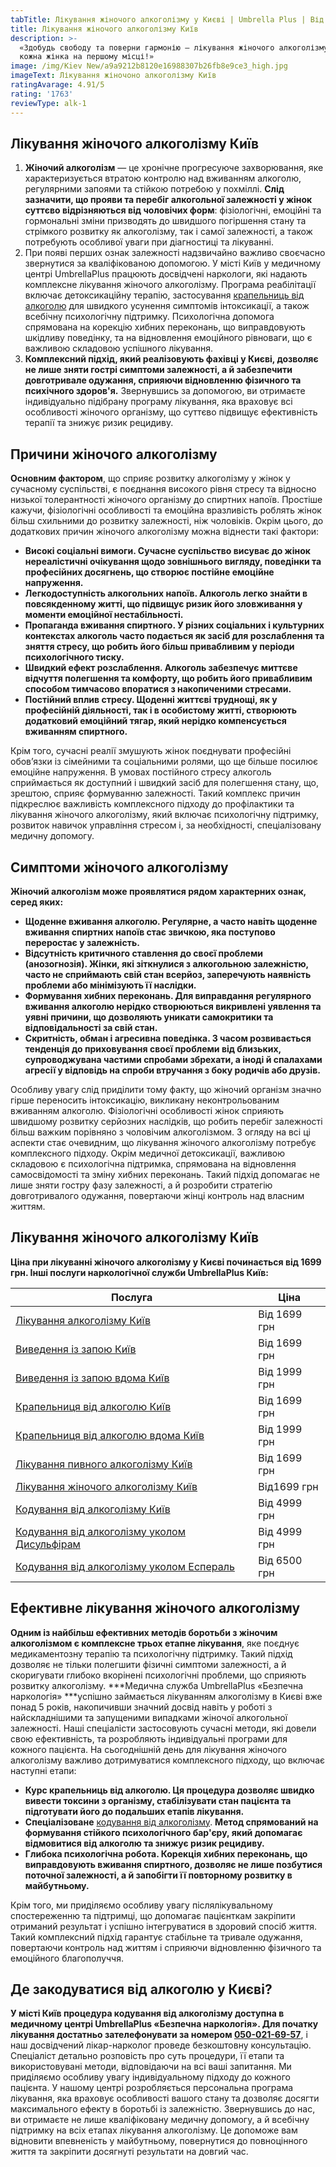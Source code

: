 ```yaml
---
tabTitle: Лікування жіночого алкоголізму у Києві | Umbrella Plus | Від 1699 грн
title: Лікування жіночого алкоголізму Київ
description: >-
  «Здобудь свободу та поверни гармонію – лікування жіночого алкоголізму, де
  кожна жінка на першому місці!»
image: /img/Kiev New/a9a9212b8120e16988307b26fb8e9ce3_high.jpg
imageText: Лікування жіночоно алкоголізму Київ
ratingAvarage: 4.91/5
rating: '1763'
reviewType: alk-1
---
```


## Лікування жіночого алкоголізму Київ

1. **Жіночий алкоголізм** — це хронічне прогресуюче захворювання, яке характеризується втратою контролю над вживанням алкоголю, регулярними запоями та стійкою потребою у похміллі. **Слід зазначити, що прояви та перебіг алкогольної залежності у жінок суттєво відрізняються від чоловічих форм**: фізіологічні, емоційні та гормональні зміни призводять до швидшого погіршення стану та стрімкого розвитку як алкоголізму, так і самої залежності, а також потребують особливої уваги при діагностиці та лікуванні.
2. При появі перших ознак залежності надзвичайно важливо своєчасно звернутися за кваліфікованою допомогою. У місті Київ у медичному центрі UmbrellaPlus працюють досвідчені наркологи, які надають комплексне лікування жіночого алкоголізму. Програма реабілітації включає детоксикаційну терапію, застосування [крапельниць від алкоголю](https://umbrella-plus.com.ua/uk/kiev/kapelnica_ot_alkogola_kiev/) для швидкого усунення симптомів інтоксикації, а також всебічну психологічну підтримку. Психологічна допомога спрямована на корекцію хибних переконань, що виправдовують шкідливу поведінку, та на відновлення емоційного рівноваги, що є важливою складовою успішного лікування.
3. **Комплексний підхід, який реалізовують фахівці у Києві, дозволяє не лише зняти гострі симптоми залежності, а й забезпечити довготривале одужання, сприяючи відновленню фізичного та психічного здоров'я.** Звернувшись за допомогою, ви отримаєте індивідуально підібрану програму лікування, яка враховує всі особливості жіночого організму, що суттєво підвищує ефективність терапії та знижує ризик рецидиву.

## Причини жіночого алкоголізму

**Основним фактором**, що сприяє розвитку алкоголізму у жінок у сучасному суспільстві, є поєднання високого рівня стресу та відносно низької толерантності жіночого організму до спиртних напоїв. Простіше кажучи, фізіологічні особливості та емоційна вразливість роблять жінок більш схильними до розвитку залежності, ніж чоловіків. Окрім цього, до додаткових причин жіночого алкоголізму можна віднести такі фактори:

* **Високі соціальні вимоги. Сучасне суспільство висуває до жінок нереалістичні очікування щодо зовнішнього вигляду, поведінки та професійних досягнень, що створює постійне емоційне напруження.**
* **Легкодоступність алкогольних напоїв. Алкоголь легко знайти в повсякденному житті, що підвищує ризик його зловживання у моменти емоційної нестабільності.**
* **Пропаганда вживання спиртного. У різних соціальних і культурних контекстах алкоголь часто подається як засіб для розслаблення та зняття стресу, що робить його більш привабливим у періоди психологічного тиску.**
* **Швидкий ефект розслаблення. Алкоголь забезпечує миттєве відчуття полегшення та комфорту, що робить його привабливим способом тимчасово впоратися з накопиченими стресами.**
* **Постійний вплив стресу. Щоденні життєві труднощі, як у професійній діяльності, так і в особистому житті, створюють додатковий емоційний тягар, який нерідко компенсується вживанням спиртного.**

Крім того, сучасні реалії змушують жінок поєднувати професійні обов’язки із сімейними та соціальними ролями, що ще більше посилює емоційне напруження. В умовах постійного стресу алкоголь сприймається як доступний і швидкий засіб для полегшення стану, що, зрештою, сприяє формуванню залежності. Такий комплекс причин підкреслює важливість комплексного підходу до профілактики та лікування жіночого алкоголізму, який включає психологічну підтримку, розвиток навичок управління стресом і, за необхідності, спеціалізовану медичну допомогу.

## Симптоми жіночого алкоголізму

**Жіночий алкоголізм може проявлятися рядом характерних ознак, серед яких:**

* **Щоденне вживання алкоголю. Регулярне, а часто навіть щоденне вживання спиртних напоїв стає звичкою, яка поступово переростає у залежність.**
* **Відсутність критичного ставлення до своєї проблеми (анозогнозія). Жінки, які зіткнулися з алкогольною залежністю, часто не сприймають свій стан всерйоз, заперечують наявність проблеми або мінімізують її наслідки.**
* **Формування хибних переконань. Для виправдання регулярного вживання алкоголю нерідко створюються викривлені уявлення та уявні причини, що дозволяють уникати самокритики та відповідальності за свій стан.**
* **Скритність, обман і агресивна поведінка. З часом розвивається тенденція до приховування своєї проблеми від близьких, супроводжувана частими спробами збрехати, а іноді й спалахами агресії у відповідь на спроби втручання з боку родичів або друзів.**

Особливу увагу слід приділити тому факту, що жіночий організм значно гірше переносить інтоксикацію, викликану неконтрольованим вживанням алкоголю. Фізіологічні особливості жінок сприяють швидшому розвитку серйозних наслідків, що робить перебіг залежності більш важким порівняно з чоловічим алкоголізмом. З огляду на всі ці аспекти стає очевидним, що лікування жіночого алкоголізму потребує комплексного підходу. Окрім медичної детоксикації, важливою складовою є психологічна підтримка, спрямована на відновлення самосвідомості та зміну хибних переконань. Такий підхід допомагає не лише зняти гостру фазу залежності, а й розробити стратегію довготривалого одужання, повертаючи жінці контроль над власним життям.

## Лікування жіночого алкоголізму Київ

**Ціна при лікуванні жіночого алкоголізму у Києві починається від 1699 грн. Інші послуги наркологічної служби UmbrellaPlus Київ:**

| Послуга                                                                                                                         | Ціна         |
| ------------------------------------------------------------------------------------------------------------------------------- | ------------ |
| [Лікування алкоголізму Київ](https://umbrella-plus.com.ua/uk/kiev/likyvania-alkogolizmy-kiev/)                                  | Від 1699 грн |
| [Виведення із запою Київ](https://umbrella-plus.com.ua/uk/kiev/vivod-iz-zapoia-kiev-ua/)                                        | Від 1699 грн |
| [Виведення із запою вдома Київ](https://umbrella-plus.com.ua/uk/kiev/vivod-iz-zapoia-na-domy-kiev-ua/)                          | Від 1999 грн |
| [Крапельниця від алкоголю Київ](https://umbrella-plus.com.ua/uk/kiev/kapelnica_ot_alkogola_kiev/)                               | Від 1699 грн |
| [Крапельниця від алкоголю вдома Київ](https://umbrella-plus.com.ua/uk/kiev/kapelnica_ot_alkogola_na_dom_kiev/)                  | Від 1999 грн |
| [Лікування пивного алкоголізму Київ](https://umbrella-plus.com.ua/uk/kiev/likyvania-pivnogo-alkogolizma-kyiv/)                  | Від 1699 грн |
| [Лікування жіночого алкоголізму Київ](https://umbrella-plus.com.ua/uk/kiev/likyvania-jenskogo-alkogolizma-kiev/)                | Від1699 грн  |
| [Кодування від алкоголізму Київ](https://umbrella-plus.com.ua/uk/kiev/kodirovka-ot-alkogolia-kiev-ua/)                          | Від 4999 грн |
| [Кодування від алкоголізму уколом Дисульфірам](https://umbrella-plus.com.ua/uk/kiev/kodirovka-ot-alkogolia-disulfiram-kiev-ua/) | Від 4999 грн |
| [Кодування від алкоголізму уколом Еспераль](https://umbrella-plus.com.ua/uk/kiev/kodirovka-ot-alkogolizma-espiarl-kiev-ua/)     | Від 6500 грн |

## Ефективне лікування жіночого алкоголізму

**Одним із найбільш ефективних методів боротьби з жіночим алкоголізмом є комплексне трьох етапне лікування**, яке поєднує медикаментозну терапію та психологічну підтримку. Такий підхід дозволяє не тільки полегшити фізичні симптоми залежності, а й скоригувати глибоко вкорінені психологічні проблеми, що сприяють розвитку алкоголізму. \*\*\*Медична служба UmbrellaPlus «Безпечна наркологія» \*\*\*успішно займається лікуванням алкоголізму в Києві вже понад 5 років, накопичивши значний досвід навіть у роботі з найскладнішими та запущеними випадками жіночої алкогольної залежності. Наші спеціалісти застосовують сучасні методи, які довели свою ефективність, та розробляють індивідуальні програми для кожного пацієнта. На сьогоднішній день для лікування жіночого алкоголізму важливо дотримуватися комплексного підходу, що включає наступні етапи:

* **Курс крапельниць від алкоголю. Ця процедура дозволяє швидко вивести токсини з організму, стабілізувати стан пацієнта та підготувати його до подальших етапів лікування.**
* **Спеціалізоване** [кодування від алкоголізму](https://umbrella-plus.com.ua/uk/kiev/kodirovka-ot-alkogolia-kiev-ua/). **Метод спрямований на формування стійкого психологічного бар'єру, який допомагає відмовитися від алкоголю та знижує ризик рецидиву.**
* **Глибока психологічна робота. Корекція хибних переконань, що виправдовують вживання спиртного, дозволяє не лише позбутися поточної залежності, а й запобігти її повторному розвитку в майбутньому.**

Крім того, ми приділяємо особливу увагу післялікувальному спостереженню та підтримці, що допомагає пацієнткам закріпити отриманий результат і успішно інтегруватися в здоровий спосіб життя. Такий комплексний підхід гарантує стабільне та тривале одужання, повертаючи контроль над життям і сприяючи відновленню фізичного та емоційного благополуччя.

## Де закодуватися від алкоголю у Києві?

**У місті Київ процедура кодування від алкоголізму доступна в медичному центрі UmbrellaPlus «Безпечна наркологія». Для початку лікування достатньо зателефонувати за номером  [050-021-69-57](tel:0500216957)**, і наш досвідчений лікар-нарколог проведе безкоштовну консультацію. Спеціаліст детально розповість про суть процедури, її етапи та використовувані методи, відповідаючи на всі ваші запитання. Ми приділяємо особливу увагу індивідуальному підходу до кожного пацієнта. У нашому центрі розробляється персональна програма лікування, яка враховує особливості вашого стану та дозволяє досягти максимального ефекту в боротьбі із залежністю. Звернувшись до нас, ви отримаєте не лише кваліфіковану медичну допомогу, а й всебічну підтримку на всіх етапах лікування алкоголізму. Це допоможе вам відновити впевненість у майбутньому, повернутися до повноцінного життя та закріпити досягнуті результати на довгий час.
